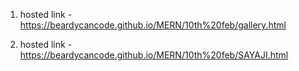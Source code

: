 1) hosted link - https://beardycancode.github.io/MERN/10th%20feb/gallery.html



2) hosted link - https://beardycancode.github.io/MERN/10th%20feb/SAYAJI.html
